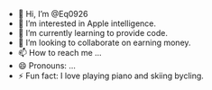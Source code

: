 - 👋 Hi, I’m @Eq0926
- 👀 I’m interested in Apple intelligence.
- 🌱 I’m currently learning to provide code.
- 💞️ I’m looking to collaborate on earning money.
- 📫 How to reach me ...
- 😄 Pronouns: ...
- ⚡ Fun fact: I love playing piano and skiing bycling.

<!---
Eq0926/Eq0926 is a ✨ special ✨ repository because its `README.md` (this file) appears on your GitHub profile.
You can click the Preview link to take a look at your changes.
--->
